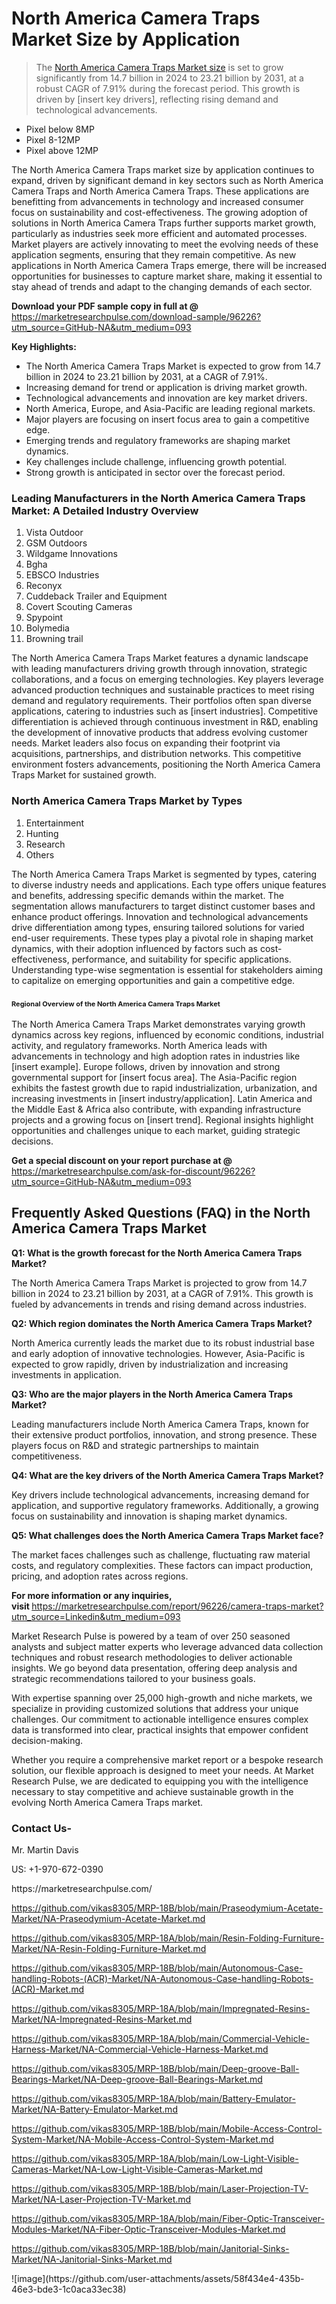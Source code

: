 <h1>North America Camera Traps Market&nbsp;Size by Application</h1><blockquote><p>The <a href="https://marketresearchpulse.com/download-sample/96226?utm_source=GitHub-NA&amp;utm_medium=093">North America Camera Traps Market size</a> is set to grow significantly from 14.7 billion in 2024 to 23.21 billion by 2031, at a robust CAGR of 7.91% during the forecast period. This growth is driven by [insert key drivers], reflecting rising demand and technological advancements.</p></blockquote><ul><li>Pixel below 8MP<li> Pixel 8-12MP<li> Pixel above 12MP</li></ul><p>The North America Camera Traps market size by application continues to expand, driven by significant demand in key sectors such as North America Camera Traps and North America Camera Traps. These applications are benefitting from advancements in technology and increased consumer focus on sustainability and cost-effectiveness. The growing adoption of solutions in North America Camera Traps further supports market growth, particularly as industries seek more efficient and automated processes. Market players are actively innovating to meet the evolving needs of these application segments, ensuring that they remain competitive. As new applications in North America Camera Traps emerge, there will be increased opportunities for businesses to capture market share, making it essential to stay ahead of trends and adapt to the changing demands of each sector.</p><p><strong>Download your PDF sample copy in full at @ </strong><a href="https://marketresearchpulse.com/download-sample/96226?utm_source=GitHub-NA&amp;utm_medium=093">https://marketresearchpulse.com/download-sample/96226?utm_source=GitHub-NA&amp;utm_medium=093</a></p><p><strong>Key Highlights: </strong></p><ul><li>The North America Camera Traps Market is expected to grow from 14.7 billion in 2024 to 23.21 billion by 2031, at a CAGR of 7.91%.</li><li>Increasing demand for trend or application is driving market growth.</li><li>Technological advancements and innovation are key market drivers.</li><li>North America, Europe, and Asia-Pacific are leading regional markets.</li><li>Major players are focusing on insert focus area to gain a competitive edge.</li><li>Emerging trends and regulatory frameworks are shaping market dynamics.</li><li>Key challenges include challenge, influencing growth potential.</li><li>Strong growth is anticipated in sector over the forecast period.</li></ul><h3>Leading Manufacturers in the North America Camera Traps Market: A Detailed Industry Overview</h3><ol><li>Vista Outdoor</li><li>GSM Outdoors</li><li>Wildgame Innovations</li><li>Bgha</li><li>EBSCO Industries</li><li>Reconyx</li><li>Cuddeback Trailer and Equipment</li><li>Covert Scouting Cameras</li><li>Spypoint</li><li>Bolymedia</li><li>Browning trail</li></ol><div class="flex max-w-full flex-col flex-grow"><div class="min-h-8 text-message flex w-full flex-col items-end gap-2 whitespace-normal break-words [.text-message+&amp;]:mt-5" dir="auto" data-message-author-role="assistant" data-message-id="fd8432e4-4910-450d-b182-61b7bfb0a01f" data-message-model-slug="gpt-4o"><div class="flex w-full flex-col gap-1 empty:hidden first:pt-[3px]"><div class="markdown prose w-full break-words dark:prose-invert light"><p>The North America Camera Traps Market features a dynamic landscape with leading manufacturers driving growth through innovation, strategic collaborations, and a focus on emerging technologies. Key players leverage advanced production techniques and sustainable practices to meet rising demand and regulatory requirements. Their portfolios often span diverse applications, catering to industries such as [insert industries]. Competitive differentiation is achieved through continuous investment in R&amp;D, enabling the development of innovative products that address evolving customer needs. Market leaders also focus on expanding their footprint via acquisitions, partnerships, and distribution networks. This competitive environment fosters advancements, positioning the North America Camera Traps Market for sustained growth.</p></div></div></div></div><h3>North America Camera Traps Market by Types</h3><ol><li>Entertainment<li> Hunting<li> Research<li> Others</li></ol><div class="flex max-w-full flex-col flex-grow"><div class="min-h-8 text-message flex w-full flex-col items-end gap-2 whitespace-normal break-words [.text-message+&amp;]:mt-5" dir="auto" data-message-author-role="assistant" data-message-id="084470be-0bb7-4664-bddf-5156b4f41249" data-message-model-slug="gpt-4o-mini"><div class="flex w-full flex-col gap-1 empty:hidden first:pt-[3px]"><div class="markdown prose w-full break-words dark:prose-invert light"><p>The North America Camera Traps Market is segmented by types, catering to diverse industry needs and applications. Each type offers unique features and benefits, addressing specific demands within the market. The segmentation allows manufacturers to target distinct customer bases and enhance product offerings. Innovation and technological advancements drive differentiation among types, ensuring tailored solutions for varied end-user requirements. These types play a pivotal role in shaping market dynamics, with their adoption influenced by factors such as cost-effectiveness, performance, and suitability for specific applications. Understanding type-wise segmentation is essential for stakeholders aiming to capitalize on emerging opportunities and gain a competitive edge.</p></div></div></div></div><h3><span style="font-size: 11px;">Regional Overview of the North America Camera Traps Market</span></h3><div class="flex max-w-full flex-col flex-grow"><div class="min-h-8 text-message flex w-full flex-col items-end gap-2 whitespace-normal break-words [.text-message+&amp;]:mt-5" dir="auto" data-message-author-role="assistant" data-message-id="e9038762-ce64-4e30-91c9-9bd413514231" data-message-model-slug="gpt-4o-mini"><div class="flex w-full flex-col gap-1 empty:hidden first:pt-[3px]"><div class="markdown prose w-full break-words dark:prose-invert light"><p>The North America Camera Traps Market demonstrates varying growth dynamics across key regions, influenced by economic conditions, industrial activity, and regulatory frameworks. North America leads with advancements in technology and high adoption rates in industries like [insert example]. Europe follows, driven by innovation and strong governmental support for [insert focus area]. The Asia-Pacific region exhibits the fastest growth due to rapid industrialization, urbanization, and increasing investments in [insert industry/application]. Latin America and the Middle East &amp; Africa also contribute, with expanding infrastructure projects and a growing focus on [insert trend]. Regional insights highlight opportunities and challenges unique to each market, guiding strategic decisions.</p></div></div></div></div><p><strong>Get a special discount on your report purchase at @ </strong><a href="https://marketresearchpulse.com/ask-for-discount/96226?utm_source=GitHub-NA&amp;utm_medium=093">https://marketresearchpulse.com/ask-for-discount/96226?utm_source=GitHub-NA&amp;utm_medium=093</a></p><h2>Frequently Asked Questions (FAQ) in the North America Camera Traps Market</h2><p><strong>Q1: What is the growth forecast for the North America Camera Traps Market?</strong></p><p>The North America Camera Traps Market is projected to grow from 14.7 billion in 2024 to 23.21 billion by 2031, at a CAGR of 7.91%. This growth is fueled by advancements in trends and rising demand across industries.</p><p><strong>Q2: Which region dominates the North America Camera Traps Market?</strong></p><p>North America currently leads the market due to its robust industrial base and early adoption of innovative technologies. However, Asia-Pacific is expected to grow rapidly, driven by industrialization and increasing investments in application.</p><p><strong>Q3: Who are the major players in the North America Camera Traps Market?</strong></p><p>Leading manufacturers include North America Camera Traps, known for their extensive product portfolios, innovation, and strong presence. These players focus on R&amp;D and strategic partnerships to maintain competitiveness.</p><p><strong>Q4: What are the key drivers of the North America Camera Traps Market?</strong></p><p>Key drivers include technological advancements, increasing demand for application, and supportive regulatory frameworks. Additionally, a growing focus on sustainability and innovation is shaping market dynamics.</p><p><strong>Q5: What challenges does the North America Camera Traps Market face?</strong></p><p>The market faces challenges such as challenge, fluctuating raw material costs, and regulatory complexities. These factors can impact production, pricing, and adoption rates across regions.</p><p><strong>For more information or any inquiries, visit&nbsp;</strong><a href="https://marketresearchpulse.com/report/96226/camera-traps-market?utm_source=Linkedin&utm_medium=093">https://marketresearchpulse.com/report/96226/camera-traps-market?utm_source=Linkedin&utm_medium=093</a></p><p>Market Research Pulse is powered by a team of over 250 seasoned analysts and subject matter experts who leverage advanced data collection techniques and robust research methodologies to deliver actionable insights. We go beyond data presentation, offering deep analysis and strategic recommendations tailored to your business goals.</p><p>With expertise spanning over 25,000 high-growth and niche markets, we specialize in providing customized solutions that address your unique challenges. Our commitment to actionable intelligence ensures complex data is transformed into clear, practical insights that empower confident decision-making.</p><p>Whether you require a comprehensive market report or a bespoke research solution, our flexible approach is designed to meet your needs. At Market Research Pulse, we are dedicated to equipping you with the intelligence necessary to stay competitive and achieve sustainable growth in the evolving North America Camera Traps market.</p><h3><strong>Contact Us-</strong></h3><p>Mr. Martin Davis</p><p>US: +1-970-672-0390</p><p>https://marketresearchpulse.com/</p><p><a href="https://github.com/vikas8305/MRP-18B/blob/main/Praseodymium-Acetate-Market/NA-Praseodymium-Acetate-Market.md">https://github.com/vikas8305/MRP-18B/blob/main/Praseodymium-Acetate-Market/NA-Praseodymium-Acetate-Market.md</a></p><p><a href="https://github.com/vikas8305/MRP-18A/blob/main/Resin-Folding-Furniture-Market/NA-Resin-Folding-Furniture-Market.md">https://github.com/vikas8305/MRP-18A/blob/main/Resin-Folding-Furniture-Market/NA-Resin-Folding-Furniture-Market.md</a></p><p><a href="https://github.com/vikas8305/MRP-18B/blob/main/Autonomous-Case-handling-Robots-(ACR)-Market/NA-Autonomous-Case-handling-Robots-(ACR)-Market.md">https://github.com/vikas8305/MRP-18B/blob/main/Autonomous-Case-handling-Robots-(ACR)-Market/NA-Autonomous-Case-handling-Robots-(ACR)-Market.md</a></p><p><a href="https://github.com/vikas8305/MRP-18A/blob/main/Impregnated-Resins-Market/NA-Impregnated-Resins-Market.md">https://github.com/vikas8305/MRP-18A/blob/main/Impregnated-Resins-Market/NA-Impregnated-Resins-Market.md</a></p><p><a href="https://github.com/vikas8305/MRP-18A/blob/main/Commercial-Vehicle-Harness-Market/NA-Commercial-Vehicle-Harness-Market.md">https://github.com/vikas8305/MRP-18A/blob/main/Commercial-Vehicle-Harness-Market/NA-Commercial-Vehicle-Harness-Market.md</a></p><p><a href="https://github.com/vikas8305/MRP-18B/blob/main/Deep-groove-Ball-Bearings-Market/NA-Deep-groove-Ball-Bearings-Market.md">https://github.com/vikas8305/MRP-18B/blob/main/Deep-groove-Ball-Bearings-Market/NA-Deep-groove-Ball-Bearings-Market.md</a></p><p><a href="https://github.com/vikas8305/MRP-18A/blob/main/Battery-Emulator-Market/NA-Battery-Emulator-Market.md">https://github.com/vikas8305/MRP-18A/blob/main/Battery-Emulator-Market/NA-Battery-Emulator-Market.md</a></p><p><a href="https://github.com/vikas8305/MRP-18B/blob/main/Mobile-Access-Control-System-Market/NA-Mobile-Access-Control-System-Market.md">https://github.com/vikas8305/MRP-18B/blob/main/Mobile-Access-Control-System-Market/NA-Mobile-Access-Control-System-Market.md</a></p><p><a href="https://github.com/vikas8305/MRP-18A/blob/main/Low-Light-Visible-Cameras-Market/NA-Low-Light-Visible-Cameras-Market.md">https://github.com/vikas8305/MRP-18A/blob/main/Low-Light-Visible-Cameras-Market/NA-Low-Light-Visible-Cameras-Market.md</a></p><p><a href="https://github.com/vikas8305/MRP-18B/blob/main/Laser-Projection-TV-Market/NA-Laser-Projection-TV-Market.md">https://github.com/vikas8305/MRP-18B/blob/main/Laser-Projection-TV-Market/NA-Laser-Projection-TV-Market.md</a></p><p><a href="https://github.com/vikas8305/MRP-18A/blob/main/Fiber-Optic-Transceiver-Modules-Market/NA-Fiber-Optic-Transceiver-Modules-Market.md">https://github.com/vikas8305/MRP-18A/blob/main/Fiber-Optic-Transceiver-Modules-Market/NA-Fiber-Optic-Transceiver-Modules-Market.md</a></p><p><a href="https://github.com/vikas8305/MRP-18B/blob/main/Janitorial-Sinks-Market/NA-Janitorial-Sinks-Market.md">https://github.com/vikas8305/MRP-18B/blob/main/Janitorial-Sinks-Market/NA-Janitorial-Sinks-Market.md</a></p>
![image](https://github.com/user-attachments/assets/58f434e4-435b-46e3-bde3-1c0aca33ec38)
